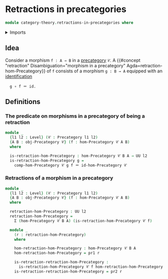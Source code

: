 # Retractions in precategories

```agda
module category-theory.retractions-in-precategories where
```

<details><summary>Imports</summary>

```agda
open import category-theory.precategories

open import foundation.dependent-pair-types
open import foundation.identity-types
open import foundation.universe-levels
```

</details>

## Idea

Consider a morphism `f : A → B` in a [precategory](category-theory.precategories.md) `𝒞`. A {{#concept "retraction" Disambiguation="morphism in a precategory" Agda=retraction-hom-Precategory}} of `f` consists of a morphism `g : B → A` equipped with an [identification](foundation-core.identifications.md)

```text
  g ∘ f ＝ id.
```

## Definitions

### The predicate on morphisms in a precategory of being a retraction

```agda
module _
  {l1 l2 : Level} (𝒞 : Precategory l1 l2)
  {A B : obj-Precategory 𝒞} (f : hom-Precategory 𝒞 A B)
  where

  is-retraction-hom-Precategory : hom-Precategory 𝒞 B A → UU l2
  is-retraction-hom-Precategory g =
    comp-hom-Precategory 𝒞 g f ＝ id-hom-Precategory 𝒞
```

### Retractions of a morphism in a precategory

```agda
module _
  {l1 l2 : Level} (𝒞 : Precategory l1 l2)
  {A B : obj-Precategory 𝒞} (f : hom-Precategory 𝒞 A B)
  where

  retraction-hom-Precategory : UU l2
  retraction-hom-Precategory =
    Σ (hom-Precategory 𝒞 B A) (is-retraction-hom-Precategory 𝒞 f)

  module _
    (r : retraction-hom-Precategory)
    where

    hom-retraction-hom-Precategory : hom-Precategory 𝒞 B A
    hom-retraction-hom-Precategory = pr1 r

    is-retraction-retraction-hom-Precategory :
      is-retraction-hom-Precategory 𝒞 f hom-retraction-hom-Precategory
    is-retraction-retraction-hom-Precategory = pr2 r
```
